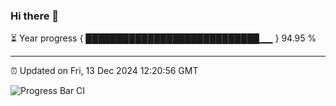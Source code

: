 ### Hi there 👋

⏳ Year progress { ████████████████████████████▁▁ } 94.95 %

---

⏰ Updated on Fri, 13 Dec 2024 12:20:56 GMT

![Progress Bar CI](https://github.com/Shyam-Makwana/GitHub-Actions-Demo/workflows/Progress%20Bar%20CI/badge.svg)
